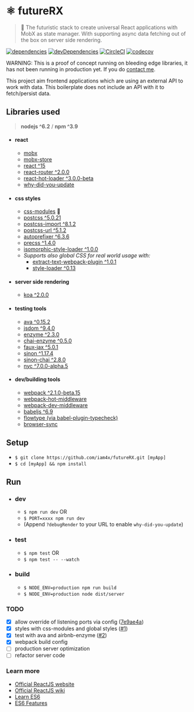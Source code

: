 # ⚛ futureRX

> 🚀 The futuristic stack to create universal React applications with MobX as state manager. With supporting async data fetching out of the box on server side rendering.

[![dependencies](https://david-dm.org/iam4x/futureRX.svg)](https://david-dm.org/iam4x/futureRX#info=dependencies&view=table)
[![devDependencies](https://david-dm.org/iam4x/futureRX/dev-status.svg)](https://david-dm.org/iam4x/futureRX#info=devDependencies&view=table)
[![CircleCI](https://img.shields.io/circleci/project/iam4x/futureRX.svg)](https://circleci.com/gh/iam4x/futureRX)
[![codecov](https://img.shields.io/codecov/c/github/iam4x/futureRX.svg)](https://codecov.io/gh/iam4x/futureRX)


WARNING: This is a proof of concept running on bleeding edge libraries, it has not been running in production yet. If you do [contact me](http://twitter.com/iam4x).

This project aim frontend applications which are using an external API to work with data. This boilerplate does not include an API with it to fetch/persist data.

## Libraries used

> **nodejs ^6.2** / **npm ^3.9**

  * #### react
    * [mobx](https://github.com/mobxjs/mobx)
    * [mobx-store](https://github.com/AriaFallah/mobx-store)
    * [react ^15](https://facebook.github.io/react/)
    * [react-router ^2.0.0](https://github.com/rackt/react-router)
    * [react-hot-loader ^3.0.0-beta](https://github.com/gaearon/react-hot-loader)
    * [why-did-you-update](https://github.com/garbles/why-did-you-update)

  * #### css styles
    * [css-modules](https://github.com/css-modules/css-modules) 🌟
    * [postcss ^5.0.21](https://github.com/postcss/postcss)
    * [postcss-import ^8.1.2](https://github.com/postcss/postcss-import)
    * [postcss-url ^5.1.2](https://github.com/postcss/postcss-url)
    * [autoprefixer ^6.3.6](https://github.com/postcss/autoprefixer)
    * [precss ^1.4.0](https://github.com/jonathantneal/precss)
    * [isomorphic-style-loader ^1.0.0](https://github.com/kriasoft/isomorphic-style-loader)
    * _Supports also global CSS for real world usage with:_
        * [extract-text-webpack-plugin ^1.0.1](https://github.com/webpack/extract-text-webpack-plugin)
        * [style-loader ^0.13](https://github.com/webpack/style-loader)

  * #### server side rendering
    * [koa ^2.0.0](http://koajs.com/)

  * #### testing tools
    * [ava ^0.15.2](https://github.com/sindresorhus/ava)
    * [jsdom ^9.4.0](https://github.com/tmpvar/jsdom)
    * [enzyme ^2.3.0](https://github.com/airbnb/enzyme)
    * [chai-enzyme ^0.5.0](https://github.com/producthunt/chai-enzyme)
    * [faux-jax ^5.0.1](https://github.com/algolia/faux-jax)
    * [sinon ^1.17.4](https://github.com/sinonjs/sinon)
    * [sinon-chai ^2.8.0](https://github.com/domenic/sinon-chai)
    * [nyc ^7.0.0-alpha.5](https://github.com/bcoe/nyc)

  * #### dev/building tools
    * [webpack ^2.1.0-beta.15](http://webpack.github.io/)
    * [webpack-hot-middleware](https://github.com/glenjamin/webpack-hot-middleware)
    * [webpack-dev-middleware](https://github.com/webpack/webpack-dev-middleware)
    * [babeljs ^6.9](https://babeljs.io/)
    * [flowtype (via babel-plugin-typecheck)](https://github.com/codemix/babel-plugin-typecheck)
    * [browser-sync](https://www.browsersync.io)

## Setup

* `$ git clone https://github.com/iam4x/futureRX.git [myApp]`
* `$ cd [myApp] && npm install`

## Run

  * ### dev
    * `$ npm run dev` OR
    * `$ PORT=xxxx npm run dev`
    * (Append `?debugRender` to your URL to enable `why-did-you-update`)

  * ### test
    * `$ npm test` OR
    * `$ npm test -- --watch`

  * ### build
    * `$ NODE_ENV=production npm run build`
    * `$ NODE_ENV=production node dist/server`

### TODO

* [x] allow override of listening ports via config ([7e9ae4a](https://github.com/iam4x/futureRX/commit/7e9ae4ac73fdd562fed5d39dda9325b4541217af))
* [x] styles with css-modules and global styles ([#1](https://github.com/iam4x/futureRX/pull/1))
* [x] test with ava and airbnb-enzyme ([#2](https://github.com/iam4x/futureRX/pull/2))
* [x] webpack build config
* [ ] production server optimization
* [ ] refactor server code

### Learn more

* [Official ReactJS website](http://facebook.github.io/react/)
* [Official ReactJS wiki](https://github.com/facebook/react/wiki)
* [Learn ES6](https://babeljs.io/docs/learn-es6/)
* [ES6 Features](https://github.com/lukehoban/es6features#readme)
